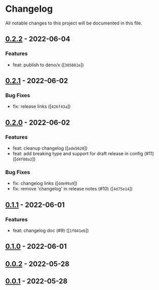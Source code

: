 # Changelog

All notable changes to this project will be documented in this file.

## [0.2.2] - 2022-06-04

### Features

- feat: publish to deno/x ([`305081e`])

## [0.2.1] - 2022-06-02

### Bug Fixes

- fix: release links ([`426f43a`])

## [0.2.0] - 2022-06-02

### Features

- feat: cleanup changelog ([`ade5620`])
- feat: add breaking type and support for draft release in config (#11) ([`d4f08a2`])

### Bug Fixes

- fix: changelog links ([`dde99a9`])
- fix: remove 'changelog' in release notes (#10) ([`4d75e14`])

## [0.1.1] - 2022-06-01

### Features

- feat: changelog doc (#9) ([`1f041eb`])

## [0.1.0] - 2022-06-01

## [0.0.2] - 2022-05-28

## [0.0.1] - 2022-05-28

[0.2.2]: https://github.com/sylc/release_up/compare/0.2.2
[305081e]: https://github.com/sylc/release_up/commit/305081ed2c3603fb0d9e1c9598511ff69e4ae34e
[0.2.1]: https://github.com/sylc/release_up/compare/0.2.1
[426f43a]: https://github.com/sylc/release_up/commit/426f43adda6c487cf7d82b7c427dbc9ab7ed764a
[0.2.0]: https://github.com/sylc/release_up/compare/0.2.0
[ade5620]: https://github.com/sylc/release_up/commit/ade562078141be72d2caf7522778749b8bb82746
[d4f08a2]: https://github.com/sylc/release_up/commit/d4f08a260c42f70026501cd80b2644c377912f24
[dde99a9]: https://github.com/sylc/release_up/commit/dde99a99fc75b11e3efd59c162d65445132beb2e
[4d75e14]: https://github.com/sylc/release_up/commit/4d75e14bd718d8378d27fff51fb7b5ea48b786f9
[0.1.1]: https://github.com/sylc/release_up/compare/0.1.1
[1f041eb]: https://github.com/sylc/release_up/commit/1f041ebd2dd227913054d31eb30adfebee9ef570
[0.1.0]: https://github.com/sylc/release_up/compare/0.1.0
[0.0.2]: https://github.com/sylc/release_up/compare/0.0.2
[0.0.1]: https://github.com/sylc/release_up/compare/0.0.1
